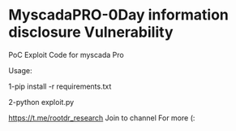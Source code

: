 # MyscadaPRO-0Day information disclosure Vulnerability 
PoC Exploit Code for myscada Pro 


Usage: 


1-pip install -r requirements.txt





2-python exploit.py <targetIPadress>




https://t.me/rootdr_research Join to channel For more (:
